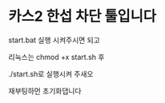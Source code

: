 # 카스2 한섭 차단 툴입니다
start.bat 실행 시켜주시면 되고

리눅스는 chmod +x start.sh 후

./start.sh로 실행시켜 주새오

재부팅하먼 초기화댑니다

